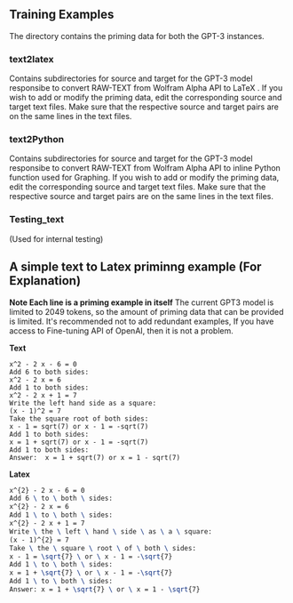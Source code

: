 ## Training Examples
The directory contains the priming data for both the GPT-3 instances.

### text2latex 
Contains subdirectories for source and target for the GPT-3 model responsibe to convert RAW-TEXT from Wolfram Alpha API to LaTeX .
If you wish to add or modify the priming data, edit the corresponding source and target text files. 
Make sure that the respective source and target pairs are on the same lines in the text files.

### text2Python
Contains subdirectories for source and target for the GPT-3 model responsibe to convert RAW-TEXT from Wolfram Alpha API to inline Python function used for Graphing. 
If you wish to add or modify the priming data, edit the corresponding source and target text files. 
Make sure that the respective source and target pairs are on the same lines in the text files.

### Testing_text
(Used for internal testing)


## A simple text to Latex priminng example (For Explanation)
**Note Each line is a priming example in itself** The current GPT3 model is limited to 2049 tokens, so the amount of priming data that can be provided is limited. It's recommended not to add redundant examples, If you have access to Fine-tuning API of OpenAI, then it is not a problem.  

**Text**
```text
x^2 - 2 x - 6 = 0
Add 6 to both sides:
x^2 - 2 x = 6
Add 1 to both sides:
x^2 - 2 x + 1 = 7
Write the left hand side as a square:
(x - 1)^2 = 7
Take the square root of both sides:
x - 1 = sqrt(7) or x - 1 = -sqrt(7)
Add 1 to both sides:
x = 1 + sqrt(7) or x - 1 = -sqrt(7)
Add 1 to both sides:
Answer:  x = 1 + sqrt(7) or x = 1 - sqrt(7)
```
**Latex**
```latex
x^{2} - 2 x - 6 = 0
Add 6 \ to \ both \ sides:
x^{2} - 2 x = 6
Add 1 \ to \ both \ sides:
x^{2} - 2 x + 1 = 7
Write \ the \ left \ hand \ side \ as \ a \ square:
(x - 1)^{2} = 7
Take \ the \ square \ root \ of \ both \ sides:
x - 1 = \sqrt{7} \ or \ x - 1 = -\sqrt{7}
Add 1 \ to \ both \ sides:
x = 1 + \sqrt{7} \ or \ x - 1 = -\sqrt{7}
Add 1 \ to \ both \ sides:
Answer: x = 1 + \sqrt{7} \ or \ x = 1 - \sqrt{7}
```
